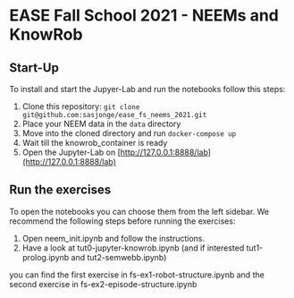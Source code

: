 # EASE Fall School 2021 - NEEMs and KnowRob

## Start-Up

To install and start the Jupyer-Lab and run the notebooks follow this steps:

1. Clone this repository: `git clone git@github.com:sasjonge/ease_fs_neems_2021.git`
2. Place your NEEM data in the `data` directory
3. Move into the cloned directory and run `docker-compose up`
4. Wait till the knowrob_container is ready
5. Open the Jupyter-Lab on [http://127.0.0.1:8888/lab](http://127.0.0.1:8888/lab)

## Run the exercises

To open the notebooks you can choose them from the left sidebar. We recommend the following steps before running the exercises:

1. Open neem_init.ipynb and follow the instructions.
2. Have a look at tut0-jupyter-knowrob.ipynb (and if interested tut1-prolog.ipynb and tut2-semwebb.ipynb)

you can find the first exercise in fs-ex1-robot-structure.ipynb  and the second exercise in fs-ex2-episode-structure.ipynb

